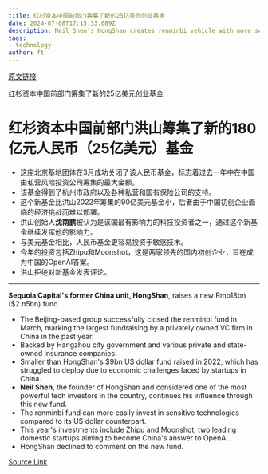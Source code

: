 ```yaml
---
title: 红杉资本中国前部门筹集了新的25亿美元创业基金
date: 2024-07-08T17:15:33.089Z
description: Neil Shen’s HongShan creates renminbi vehicle with more scope to invest in sensitive technologies than previous $9bn fund
tags: 
- technology
author: ft
---
```


[原文链接](https://ft.com/content/4a31e233-a649-4a09-b708-30f99e4ce99e)

红杉资本中国前部门筹集了新的25亿美元创业基金

# 红杉资本中国前部门洪山筹集了新的180亿元人民币（25亿美元）基金

- 这座北京基地团体在3月成功关闭了该人民币基金，标志着过去一年中在中国由私营风险投资公司筹集的最大金额。
- 该基金得到了杭州市政府以及各种私营和国有保险公司的支持。
- 这个新基金比洪山2022年筹集的90亿美元基金小，后者由于中国初创企业面临的经济挑战而难以部署。
- 洪山创始人**沈南鹏**被认为是该国最有影响力的科技投资者之一，通过这个新基金继续发挥他的影响力。
- 与美元基金相比，人民币基金更容易投资于敏感技术。
- 今年的投资包括Zhipu和Moonshot，这是两家领先的国内初创企业，旨在成为中国的OpenAI答案。
- 洪山拒绝对新基金发表评论。

---

 **Sequoia Capital's former China unit, HongShan**, raises a new Rmb18bn ($2.n5bn) fund  
- The Beijing-based group successfully closed the renminbi fund in March, marking the largest fundraising by a privately owned VC firm in China in the past year.
- Backed by Hangzhou city government and various private and state-owned insurance companies.
- Smaller than HongShan's $9bn US dollar fund raised in 2022, which has struggled to deploy due to economic challenges faced by startups in China.
- **Neil Shen**, the founder of HongShan and considered one of the most powerful tech investors in the country, continues his influence through this new fund.
- The renminbi fund can more easily invest in sensitive technologies compared to its US dollar counterpart.
- This year's investments include Zhipu and Moonshot, two leading domestic startups aiming to become China's answer to OpenAI.
- HongShan declined to comment on the new fund.

[Source Link](https://ft.com/content/4a31e233-a649-4a09-b708-30f99e4ce99e)


